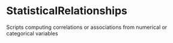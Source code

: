 # StatisticalRelationships
Scripts computing correlations or associations from numerical or categorical variables
